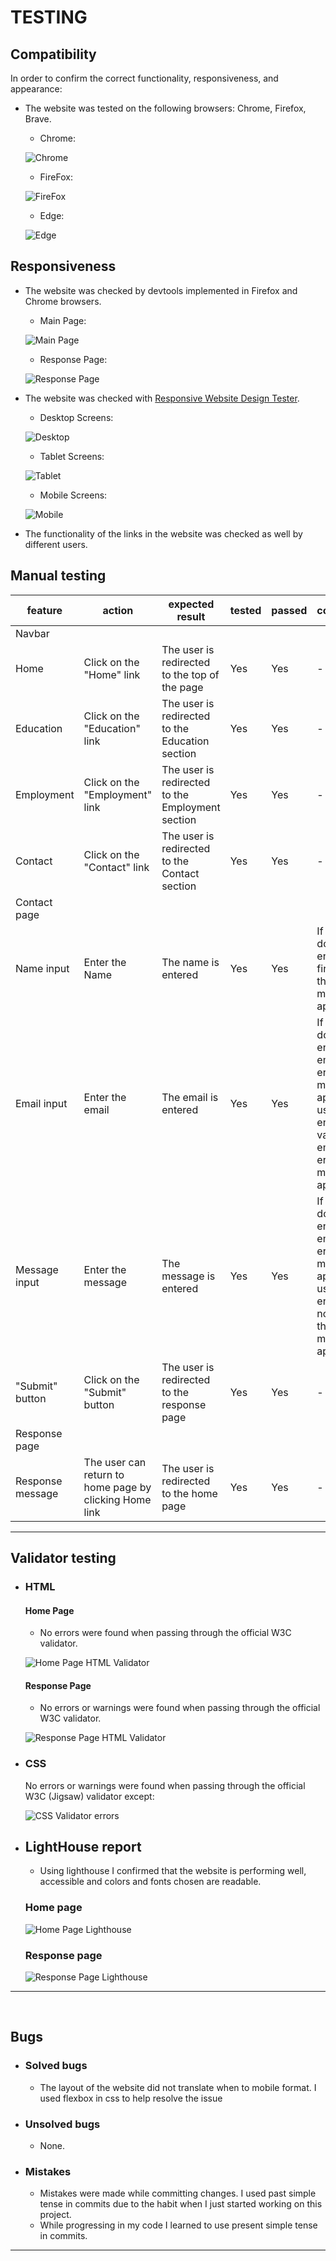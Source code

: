 # TESTING


## Compatibility

In order to confirm the correct functionality, responsiveness, and appearance:

+ The website was tested on the following browsers: Chrome, Firefox, Brave.

    - Chrome:

    ![Chrome](documentation/chrome-testing.gif)

    - FireFox:

    ![FireFox](documentation/firefox-testing.gif)

    - Edge:

    ![Edge](documentation/edge-testing.gif)

## Responsiveness


+ The website was checked by devtools implemented in Firefox and Chrome browsers.

    - Main Page:

    ![Main Page](documentation/responce-testing.gif)

    - Response Page:

    ![Response Page](documentation/responce-page-testing.gif)

+ The website was checked with [Responsive Website Design Tester](https://responsivedesignchecker.com/).

    - Desktop Screens:

    ![Desktop](documentation/desktop-screen.gif)
    

    - Tablet Screens:

    ![Tablet](documentation/tablet-screen.gif)

    - Mobile Screens:

    ![Mobile](documentation/mobile-screen.gif)

+ The functionality of the links in the website was checked as well by different users.

## Manual testing

| feature | action | expected result | tested | passed | comments |
| --- | --- | --- | --- | --- | --- |
| Navbar | | | | | |
| Home | Click on the "Home" link | The user is redirected to the top of the page | Yes | Yes | - |
| Education | Click on the "Education" link | The user is redirected to the Education section | Yes | Yes | - |
| Employment | Click on the "Employment" link | The user is redirected to the Employment section | Yes | Yes | - |
| Contact | Click on the "Contact" link | The user is redirected to the Contact section | Yes | Yes | - |
| Contact page | | | | | |
|  Name input | Enter the Name| The name is entered | Yes | Yes | If user doesn't enter the first name, the error message appears |
| Email input | Enter the email | The email is entered | Yes | Yes | If user doesn't enter the email, the error message appears. If user enters not valid email, the error message appears |
| Message input | Enter the message | The message is entered | Yes | Yes | If user doesn't enter the email, the error message appears. If user enters nothing, the error message appears |
| "Submit" button | Click on the "Submit" button | The user is redirected to the response page | Yes | Yes | - |
| Response page | | | | | |
| Response message | The user can return to home page by clicking Home link | The user is redirected to the home page | Yes | Yes | - |

---
## Validator testing
+ ### HTML
  #### Home Page
    - No errors were found when passing through the official W3C validator.

    ![Home Page HTML Validator](documentation/main-page-validate.png)
  
  #### Response Page
    - No errors or warnings were found when passing through the official W3C validator.

    ![Response Page HTML Validator](documentation/response-validate.png)
    
+ ### CSS
  No errors or warnings were found when passing through the official W3C (Jigsaw) validator except:
    
  ![CSS Validator errors](documentation/css-validate.png)
  
  

+ ## LightHouse report

    - Using lighthouse I confirmed that the website is performing well, accessible and colors and fonts chosen are readable.
    
  ### Home page

  ![Home Page Lighthouse](documentation/lighthouse-main-page.png)

  ### Response page

  ![Response Page Lighthouse](documentation/lighthouse-response-page.png)

---
​
## Bugs
+ ### Solved bugs
    - The layout of the website did not translate when to mobile format. I used flexbox in css to help resolve the issue
+ ### Unsolved bugs
    - None.
+ ### Mistakes
    - Mistakes were made while committing changes. I used past simple tense in commits due to the habit when I just started working on this project.
    - While progressing in my code I learned to use present simple tense in commits.
---
